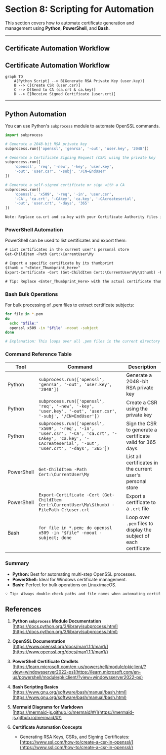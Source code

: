 # Section 8: Scripting for Automation

This section covers how to automate certificate generation and management using **Python**, **PowerShell**, and **Bash**.

---
## Certificate Automation Workflow

## Certificate Automation Workflow

```mermaid
graph TD
    A[Python Script] --> B[Generate RSA Private Key (user.key)]
    B --> C[Create CSR (user.csr)]
    C --> D[Send to CA (ca.crt & ca.key)]
    D --> E[Receive Signed Certificate (user.crt)]
```
---

## Python Automation

You can use Python's `subprocess` module to automate OpenSSL commands.

```python
import subprocess

# Generate a 2048-bit RSA private key
subprocess.run(['openssl', 'genrsa', '-out', 'user.key', '2048'])

# Generate a Certificate Signing Request (CSR) using the private key
subprocess.run([
    'openssl', 'req', '-new', '-key', 'user.key', 
    '-out', 'user.csr', '-subj', '/CN=EndUser'
])

# Generate a self-signed certificate or sign with a CA
subprocess.run([
    'openssl', 'x509', '-req', '-in', 'user.csr', 
    '-CA', 'ca.crt', '-CAkey', 'ca.key', '-CAcreateserial', 
    '-out', 'user.crt', '-days', '365'
])
```
```txt
Note: Replace ca.crt and ca.key with your Certificate Authority files if signing with a CA.
```
### PowerShell Automation
PowerShell can be used to list certificates and export them:
```txt
# List certificates in the current user's personal store
Get-ChildItem -Path Cert:\CurrentUser\My

# Export a specific certificate by its thumbprint
$thumb = "<Enter_Thumbprint_Here>"
Export-Certificate -Cert (Get-ChildItem Cert:\CurrentUser\My\$thumb) -FilePath C:\user.crt

# Tip: Replace <Enter_Thumbprint_Here> with the actual certificate thumbprint.
```
### Bash Bulk Operations

For bulk processing of .pem files to extract certificate subjects:
```bash
for file in *.pem
do
  echo "$file:"
  openssl x509 -in "$file" -noout -subject
done

# Explanation: This loops over all .pem files in the current directory and prints their subject information.
```

### Command Reference Table
| Tool       | Command                                                                                                                                                      | Description                                                       |
| ---------- | ------------------------------------------------------------------------------------------------------------------------------------------------------------ | ----------------------------------------------------------------- |
| Python     | `subprocess.run(['openssl', 'genrsa', '-out', 'user.key', '2048'])`                                                                                          | Generate a 2048-bit RSA private key                               |
| Python     | `subprocess.run(['openssl', 'req', '-new', '-key', 'user.key', '-out', 'user.csr', '-subj', '/CN=EndUser'])`                                                 | Create a CSR using the private key                                |
| Python     | `subprocess.run(['openssl', 'x509', '-req', '-in', 'user.csr', '-CA', 'ca.crt', '-CAkey', 'ca.key', '-CAcreateserial', '-out', 'user.crt', '-days', '365'])` | Sign the CSR to generate a certificate valid for 365 days         |
| PowerShell | `Get-ChildItem -Path Cert:\CurrentUser\My`                                                                                                                   | List all certificates in the current user's personal store        |
| PowerShell | `Export-Certificate -Cert (Get-ChildItem Cert:\CurrentUser\My\$thumb) -FilePath C:\user.crt`                                                                 | Export a certificate to a `.crt` file                             |
| Bash       | `for file in *.pem; do openssl x509 -in "$file" -noout -subject; done`                                                                                       | Loop over `.pem` files to display the subject of each certificate |


### Summary

- **Python:** Best for automating multi-step OpenSSL processes.
- **PowerShell:** Ideal for Windows certificate management.
- **Bash:** Perfect for bulk operations on Linux/macOS.
```txt
💡 Tip: Always double-check paths and file names when automating certificate tasks to avoid overwriting files or using the wrong keys.
```
## References

1. **Python `subprocess` Module Documentation**  
   [https://docs.python.org/3/library/subprocess.html](https://docs.python.org/3/library/subprocess.html)  

2. **OpenSSL Documentation**  
   [https://www.openssl.org/docs/man1.1.1/man1/](https://www.openssl.org/docs/man1.1.1/man1/)  

3. **PowerShell Certificate Cmdlets**  
   [https://learn.microsoft.com/en-us/powershell/module/pkiclient/?view=windowsserver2022-ps](https://learn.microsoft.com/en-us/powershell/module/pkiclient/?view=windowsserver2022-ps)  

4. **Bash Scripting Basics**  
   [https://www.gnu.org/software/bash/manual/bash.html](https://www.gnu.org/software/bash/manual/bash.html)  

5. **Mermaid Diagrams for Markdown**  
   [https://mermaid-js.github.io/mermaid/#/](https://mermaid-js.github.io/mermaid/#/)  

6. **Certificate Automation Concepts**  
   - Generating RSA Keys, CSRs, and Signing Certificates:  
     [https://www.ssl.com/how-to/create-a-csr-in-openssl/](https://www.ssl.com/how-to/create-a-csr-in-openssl/)  
